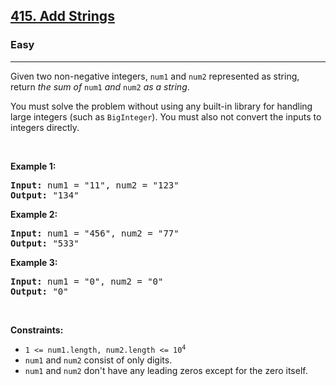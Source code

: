 <h2><a href="https://leetcode.com/problems/add-strings/">415. Add Strings</a></h2><h3>Easy</h3><hr><div style="user-select: auto;"><p style="user-select: auto;">Given two non-negative integers, <code style="user-select: auto;">num1</code> and <code style="user-select: auto;">num2</code> represented as string, return <em style="user-select: auto;">the sum of</em> <code style="user-select: auto;">num1</code> <em style="user-select: auto;">and</em> <code style="user-select: auto;">num2</code> <em style="user-select: auto;">as a string</em>.</p>

<p style="user-select: auto;">You must solve the problem without using any built-in library for handling large integers (such as <code style="user-select: auto;">BigInteger</code>). You must also not convert the inputs to integers directly.</p>

<p style="user-select: auto;">&nbsp;</p>
<p style="user-select: auto;"><strong style="user-select: auto;">Example 1:</strong></p>

<pre style="user-select: auto;"><strong style="user-select: auto;">Input:</strong> num1 = "11", num2 = "123"
<strong style="user-select: auto;">Output:</strong> "134"
</pre>

<p style="user-select: auto;"><strong style="user-select: auto;">Example 2:</strong></p>

<pre style="user-select: auto;"><strong style="user-select: auto;">Input:</strong> num1 = "456", num2 = "77"
<strong style="user-select: auto;">Output:</strong> "533"
</pre>

<p style="user-select: auto;"><strong style="user-select: auto;">Example 3:</strong></p>

<pre style="user-select: auto;"><strong style="user-select: auto;">Input:</strong> num1 = "0", num2 = "0"
<strong style="user-select: auto;">Output:</strong> "0"
</pre>

<p style="user-select: auto;">&nbsp;</p>
<p style="user-select: auto;"><strong style="user-select: auto;">Constraints:</strong></p>

<ul style="user-select: auto;">
	<li style="user-select: auto;"><code style="user-select: auto;">1 &lt;= num1.length, num2.length &lt;= 10<sup style="user-select: auto;">4</sup></code></li>
	<li style="user-select: auto;"><code style="user-select: auto;">num1</code> and <code style="user-select: auto;">num2</code> consist of only digits.</li>
	<li style="user-select: auto;"><code style="user-select: auto;">num1</code> and <code style="user-select: auto;">num2</code> don't have any leading zeros except for the zero itself.</li>
</ul>
</div>